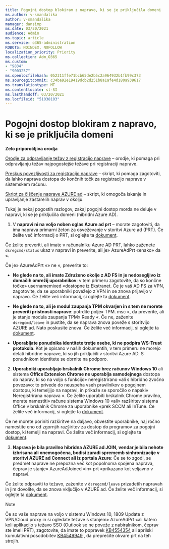 ```yaml
---
title: Pogojni dostop blokiram z napravo, ki se je priključila domeni
ms.author: v-smandalika
author: v-smandalika
manager: dansimp
ms.date: 03/20/2021
audience: Admin
ms.topic: article
ms.service: o365-administration
ROBOTS: NOINDEX, NOFOLLOW
localization_priority: Priority
ms.collection: Adm_O365
ms.custom:
- "9834"
- "9003257"
ms.openlocfilehash: 052311ffe71bcb65de2b5c2a964932b1fb99c373
ms.sourcegitcommit: c34ba92e19419dcb2d251b8a1afe4d180a939617
ms.translationtype: MT
ms.contentlocale: sl-SI
ms.lasthandoff: 03/20/2021
ms.locfileid: "51038103"
---
```

# <a name="im-getting-blocked-by-conditional-access-with-domain-joined-device"></a>Pogojni dostop blokiram z napravo, ki se je priključila domeni

**Zelo priporočljiva orodja**

[Orodje za odpravljanje težav z registracijo naprave](https://docs.microsoft.com/samples/azure-samples/dsregtool/dsregtool/) – orodje, ki pomaga pri odpravljanju težav najpogostejše težave pri registraciji naprave.

[Preskus povezljivosti za registracijo naprave](https://docs.microsoft.com/samples/azure-samples/testdeviceregconnectivity/testdeviceregconnectivity/) – skript, ki pomaga zagotoviti, da lahko naprava dostopa do končnih točk za registracijo naprave v sistemskem računu.

[Skript za čiščenje naprave AZURE ad](https://github.com/mzmaili/AzureADDeviceCleanup) – skript, ki omogoča iskanje in upravljanje zastarelih naprav v okolju.

Tukaj je nekaj pogostih razlogov, zakaj pogojni dostop morda ne deluje v napravi, ki se je priključila domeni (hibridni Azure AD).

1. V **napravi ni na voljo noben oglas Azure ad prt** – morate zagotoviti, da ima naprava primarni žeton za osveževanje v storitvi Azure ad (PRT). Če želite več informacij o PRT, si oglejte ta [dokument](https://docs.microsoft.com/azure/active-directory/devices/concept-primary-refresh-token).

Če želite preveriti, ali imate v računalniku Azure AD PRT, lahko zaženete `dsregcmd/status` ukaz v napravi in preverite, ali je» AzureAdPrt «enako» da «.

Če je» AzureAdPrt «» ne «, preverite to:

- **Ne glede na to, ali imate Združeno okolje z AD FS in je nedosegljivo iz domačih omrežij uporabnikov**: v tem primeru zagotovite, da so končne točke» usernamemixed «dostopne iz Ekstranet. Če je vaš AD FS za VPN, zagotovite, da se uporabniki povežejo z VPN in se znova prijavijo v napravo. Če želite več informacij, si oglejte ta [dokument](https://docs.microsoft.com/azure/active-directory/devices/hybrid-azuread-join-federated-domains).

- **Ne glede na to, ali je modul zaupanja TPM okvarjen in s tem ne morete preveriti pristnosti naprave**: potrdite polje» TPM. msc «, da preverite, ali je stanje modula zaupanja TPM» Ready «. Če ne, zaženite `dsregcmd/leave` in pustite, da se naprava znova poveže s storitvijo AZURE ad. Nato poskusite znova. Če želite več informacij, si oglejte ta [dokument](https://docs.microsoft.com/azure/active-directory/devices/troubleshoot-device-dsregcmd#sso-state).

- **Uporabljate ponudnika identitete tretje osebe, ki ne podpira WS-Trust protokola**. Kot je opisano v naših dokumentih, v tem primeru ne morejo delati hibridne naprave, ki so jih priključili v storitvi Azure AD. S ponudnikom identitete se obrnite na podporo.

2. **Uporabniki uporabljajo brskalnik Chrome brez računov Windows 10** ali sistema **Office Extension Chrome ne uporablja samodejnega** dostopa do naprav, ki so na voljo s funkcijo» neregistrirano «ali s hibridno zvočno povezavo: to privede do neuspeha vseh pravilnikov o pogojnem dostopu, ki temeljijo na napravi, in prikaže se sporočilo o napaki» Neregistrirana naprava «. Če želite uporabiti brskalnik Chrome pravilno, morate namestiti» račune sistema Windows 10 «ali» razširitev sistema Office v brskalnik Chrome za uporabnike «prek SCCM ali InTune. Če želite več informacij, si oglejte ta [dokument](https://docs.microsoft.com/azure/active-directory/conditional-access/concept-conditional-access-conditions#chrome-support).

Če ne morete poriniti razširitve na daljavo, obvestite uporabnike, naj ročno namestite eno od zgornjih razširitev za dostop do programov za pogojni dostop, ki temelji na napravi. Če želite več informacij, si oglejte ta [dokument](https://docs.microsoft.com/azure/active-directory/conditional-access/require-managed-devices#prerequisites).

3. **Naprava je bila pravilno hibridna AZURE ad JOIN, vendar je bila nehote izbrisana ali onemogočena, bodisi zaradi sprememb sinhronizacije v storitvi AZURE ad Connect ali iz portala Azure**: Če se to zgodi, se predmet naprave ne prepozna več kot popolnoma spojena naprava, čeprav je stanje» AzureAdJoined «in» prt «prikazano kot veljavno v napravi.

Če želite odpraviti to težavo, zaženite v `dsregcmd/leave` prizadetih napravah in jim dovolite, da se znova vključijo v AZURE ad. Če želite več informacij, si oglejte ta [dokument](https://docs.microsoft.com/azure/active-directory/devices/faq#q-why-do-my-users-see-an-error-message-saying-your-organization-has-deleted-the-device-or-your-organization-has-disabled-the-device-on-their-windows-10-devices).

> [!NOTE]
> Če so vaše naprave na voljo v sistemu Windows 10, 1809 Update z VPN/Cloud proxy in si ogledate težave s stanjem» AzureAdPrt «ali katero koli aplikacijo s težavo SSO (Outlook se ne poveže z nabiralnikom, čeprav ste imeli PRT), zagotovite, da imate to popravek [KB4554354](https://support.microsoft.com/topic/march-30-2020-kb4554354-os-build-17763-1132-deaba49b-4b29-55b9-caee-3e2d87dd75a2) ali aprilski kumulativni posodobitev [KB4549949](https://support.microsoft.com/topic/april-14-2020-kb4549949-os-build-17763-1158-76d9a3af-b20b-8996-bd4d-7b50c505fda6) , da preprečite okvare prt na teh strojih.

















